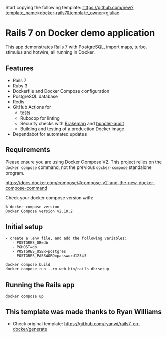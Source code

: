 Start copying the following template: https://github.com/new?template_name=docker-rails7&template_owner=gjuliao

# Rails 7 on Docker demo application

This app demonstrates Rails 7 with PostgreSQL, import maps, turbo, stimulus and hotwire, all running in Docker.

## Features

* Rails 7
* Ruby 3
* Dockerfile and Docker Compose configuration
* PostgreSQL database
* Redis
* GitHub Actions for 
  * tests
  * Rubocop for linting
  * Security checks with [Brakeman](https://github.com/presidentbeef/brakeman) and [bundler-audit](https://github.com/rubysec/bundler-audit)
  * Building and testing of a production Docker image
* Dependabot for automated updates

## Requirements

Please ensure you are using Docker Compose V2. This project relies on the `docker compose` command, not the previous `docker-compose` standalone program.

https://docs.docker.com/compose/#compose-v2-and-the-new-docker-compose-command

Check your docker compose version with:
```
% docker compose version
Docker Compose version v2.10.2
```

## Initial setup
```
- create a .env file, and add the following variables:
   - POSTGRES_DB=db
   - PGHOST=db
   - POSTGRES_USER=postgres
   - POSTGRES_PASSWORD=password12345
  
docker compose build
docker compose run --rm web bin/rails db:setup
```

## Running the Rails app
```
docker compose up
```

## This template was made thanks to Ryan Williams

- Check original template: https://github.com/ryanwi/rails7-on-docker/generate